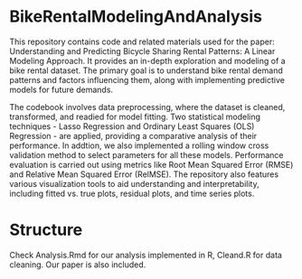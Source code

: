 # BikeRentalModelingAndAnalysis
This repository contains code and related materials used for the paper: Understanding and Predicting Bicycle Sharing Rental Patterns: A Linear Modeling Approach. It provides an in-depth exploration and modeling of a bike rental dataset. The primary goal is to understand bike rental demand patterns and factors influencing them, along with implementing predictive models for future demands.

The codebook involves data preprocessing, where the dataset is cleaned, transformed, and readied for model fitting. Two statistical modeling techniques - Lasso Regression and Ordinary Least Squares (OLS) Regression - are applied, providing a comparative analysis of their performance. In addtion, we also implemented a rolling window cross validation method to select parameters for all these models. Performance evaluation is carried out using metrics like Root Mean Squared Error (RMSE) and Relative Mean Squared Error (RelMSE). The repository also features various visualization tools to aid understanding and interpretability, including fitted vs. true plots, residual plots, and time series plots.

# Structure
Check Analysis.Rmd for our analysis implemented in R, Cleand.R for data cleaning. Our paper is also included.

